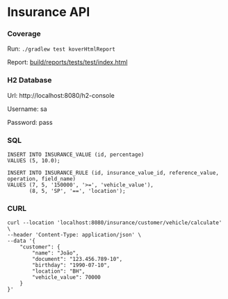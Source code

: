 # Insurance API

### Coverage

Run: ```./gradlew test koverHtmlReport```

Report: [build/reports/tests/test/index.html](
build/reports/tests/test/index.html)

### H2 Database

Url: http://localhost:8080/h2-console

Username: sa 

Password: pass

### SQL
```
INSERT INTO INSURANCE_VALUE (id, percentage)
VALUES (5, 10.0);

INSERT INTO INSURANCE_RULE (id, insurance_value_id, reference_value, operation, field_name)
VALUES (7, 5, '150000', '>=', 'vehicle_value'),
       (8, 5, 'SP', '==', 'location');
```

### CURL
```
curl --location 'localhost:8080/insurance/customer/vehicle/calculate' \
--header 'Content-Type: application/json' \
--data '{
    "customer": {
        "name": "João",
        "document": "123.456.789-10",
        "birthday": "1990-07-10",
        "location": "BH",
        "vehicle_value": 70000
    }
}'
```